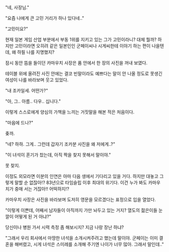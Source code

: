 "네, 사장님."

"요즘 나에게 큰 고민 거리가 하나 있다네.."

"고민이요?"

현재 일본 게임 산업 부분에서 부동 1위를 지키고 있는 그가 고민이라니? 대체 뭘까? 하지만 고민이라면 오히려 같은 일본인인 군페이씨나 시게씨한테 이야기 하는 편이 나을텐데, 왜 하필 나를 지명했지? 

잠시 동안 뜸을 들이던 카마우치 사장은 품 안에서 한 장의 사진을 꺼내 보였다.

테이블 위에 올려진 사진 안에는 결코 빈말이라도 예쁘다는 말이 안 나올 정도로 못생긴 여성이 나를 바라보며 웃고 있었다.

"내 조카일세. 어떤가?"

"아, 그.. 아름.. 다우.. 십니다."

이렇게 스스로에게 양심의 가책을 느끼는 거짓말을 해본 적은 처음이다.

"마음에 드나?"

좆까.

"네? 하하. 그게.. 그런데 갑자기 조카분 사진을 왜 저에게..?"

"이 녀석이 혼기가 찼는데, 아직 짝을 찾지 못해서 말이야."

못 찾지.

이정도 외모라면 이분의 인연은 아마 다음 생에서 기다리고 있을 거다. 하지만 대놓고 그렇게 말할 순 없잖아!? 83년으로 타임슬립 이후 최대의 위기다. 이건 누가 봐도 카마우치가 중매 서는 거잖아!! 어떡하지!?

카마우치 사장은 사진을 바라보며 도저히 영문을 모르겠다는 표정으로 입을 열었다.

"이렇게 이쁜데, 어째서 남자들이 아직까지 가만 놔두고 있는 거지? 열도의 젊은이들 눈깔이 어떻게 된 거 아냐?"

당신이나 병원 가서 시력 측정 좀 해보시지? 지금 나랑 장난 하냐? 

"그래서 우리 회사에서 마땅한 녀석을 소개시켜주려고 했는데 말이야. 군페이는 이미 결혼을 해버렸고, 시게 녀석은 스미레를 소개해 주기엔 나이가 너무 많아. 그래서 말인데.."
